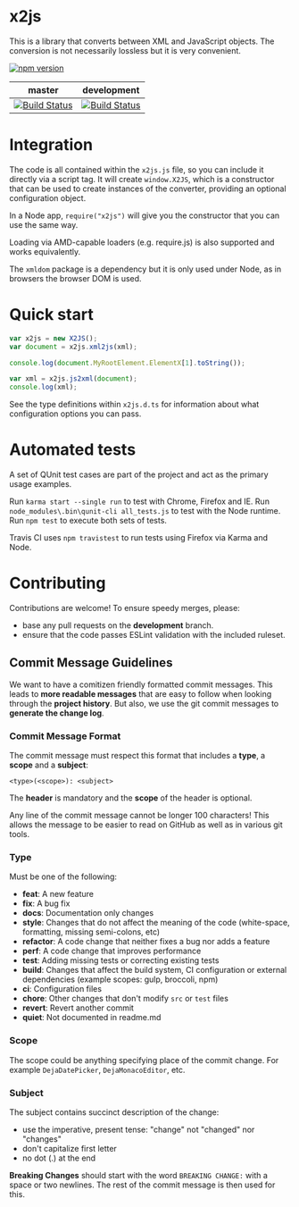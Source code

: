 # x2js

This is a library that converts between XML and JavaScript objects.
The conversion is not necessarily lossless but it is very convenient.

[![npm version](https://badge.fury.io/js/x2js.svg)](https://badge.fury.io/js/x2js)

master | development
------ | -----------
[![Build Status](https://travis-ci.org/x2js/x2js.svg?branch=master)](https://travis-ci.org/x2js/x2js) | [![Build Status](https://travis-ci.org/x2js/x2js.svg?branch=development)](https://travis-ci.org/x2js/x2js)

# Integration

The code is all contained within the `x2js.js` file, so you can include it directly
via a script tag. It will create `window.X2JS`, which is a constructor that can be
used to create instances of the converter, providing an optional configuration object.

In a Node app, `require("x2js")` will give you the constructor that you can use the same way.

Loading via AMD-capable loaders (e.g. require.js) is also supported and works equivalently.

The `xmldom` package is a dependency but it is only used under Node, as in browsers the browser DOM is used.

# Quick start

```js
var x2js = new X2JS();
var document = x2js.xml2js(xml);

console.log(document.MyRootElement.ElementX[1].toString());

var xml = x2js.js2xml(document);
console.log(xml);
```

See the type definitions within `x2js.d.ts` for information about what configuration options you can pass.

# Automated tests

A set of QUnit test cases are part of the project and act as the primary usage examples.

Run `karma start --single run` to test with Chrome, Firefox and IE.
Run `node_modules\.bin\qunit-cli all_tests.js` to test with the Node runtime.
Run `npm test` to execute both sets of tests.

Travis CI uses `npm travistest` to run tests using Firefox via Karma and Node.

# Contributing

Contributions are welcome! To ensure speedy merges, please:

* base any pull requests on the **development** branch.
* ensure that the code passes ESLint validation with the included ruleset.

## <a name="commit"></a> Commit Message Guidelines

We want to have a comitizen friendly formatted commit messages. This leads to **more
readable messages** that are easy to follow when looking through the **project history**. But also,
we use the git commit messages to **generate the change log**.

### Commit Message Format
The commit message must respect this format that includes a **type**, a **scope** and a **subject**:

```
<type>(<scope>): <subject>
```

The **header** is mandatory and the **scope** of the header is optional.

Any line of the commit message cannot be longer 100 characters! This allows the message to be easier
to read on GitHub as well as in various git tools.

### Type
Must be one of the following:

* **feat**: A new feature
* **fix**: A bug fix
* **docs**: Documentation only changes
* **style**: Changes that do not affect the meaning of the code (white-space, formatting, missing
  semi-colons, etc)
* **refactor**: A code change that neither fixes a bug nor adds a feature
* **perf**: A code change that improves performance
* **test**: Adding missing tests or correcting existing tests
* **build**: Changes that affect the build system, CI configuration or external dependencies
            (example scopes: gulp, broccoli, npm)
* **ci**: Configuration files
* **chore**: Other changes that don't modify `src` or `test` files
* **revert**: Revert another commit
* **quiet**: Not documented in readme.md

### Scope
The scope could be anything specifying place of the commit change. For example
`DejaDatePicker`, `DejaMonacoEditor`, etc.

### Subject
The subject contains succinct description of the change:

* use the imperative, present tense: "change" not "changed" nor "changes"
* don't capitalize first letter
* no dot (.) at the end

**Breaking Changes** should start with the word `BREAKING CHANGE:` with a space or two newlines.
The rest of the commit message is then used for this.
